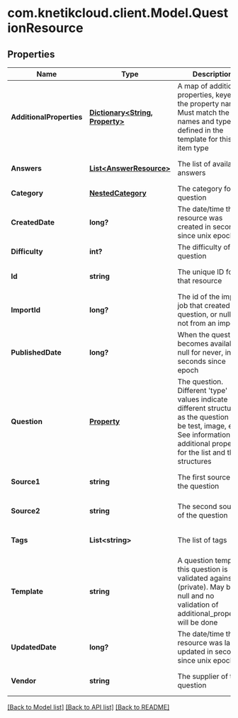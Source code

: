 # com.knetikcloud.client.Model.QuestionResource
## Properties

Name | Type | Description | Notes
------------ | ------------- | ------------- | -------------
**AdditionalProperties** | [**Dictionary&lt;String, Property&gt;**](Property.md) | A map of additional properties, keyed on the property name.  Must match the names and types defined in the template for this item type | [optional] [default to null]
**Answers** | [**List&lt;AnswerResource&gt;**](AnswerResource.md) | The list of available answers | [optional] [default to null]
**Category** | [**NestedCategory**](NestedCategory.md) | The category for the question | [default to null]
**CreatedDate** | **long?** | The date/time this resource was created in seconds since unix epoch | [optional] [default to null]
**Difficulty** | **int?** | The difficulty of the question | [default to null]
**Id** | **string** | The unique ID for that resource | [optional] [default to null]
**ImportId** | **long?** | The id of the import job that created the question, or null if not from an import | [optional] [default to null]
**PublishedDate** | **long?** | When the question becomes available, null for never, in seconds since epoch | [optional] [default to null]
**Question** | [**Property**](Property.md) | The question. Different &#39;type&#39; values indicate different structures as the question may be test, image, etc. See information on additional properties for the list and their structures | [default to null]
**Source1** | **string** | The first source of the question | [optional] [default to null]
**Source2** | **string** | The second source of the question | [optional] [default to null]
**Tags** | **List&lt;string&gt;** | The list of tags | [optional] [default to null]
**Template** | **string** | A question template this question is validated against (private). May be null and no validation of additional_properties will be done | [optional] [default to null]
**UpdatedDate** | **long?** | The date/time this resource was last updated in seconds since unix epoch | [optional] [default to null]
**Vendor** | **string** | The supplier of the question | [optional] [default to null]

[[Back to Model list]](../README.md#documentation-for-models) [[Back to API list]](../README.md#documentation-for-api-endpoints) [[Back to README]](../README.md)

